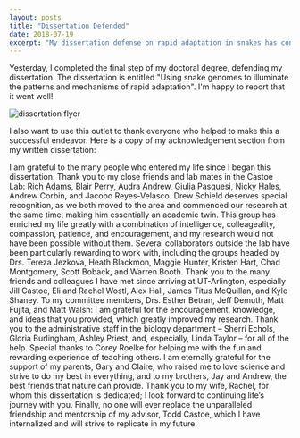 ```yaml
---
layout: posts
title: "Dissertation Defended"
date: 2018-07-19
excerpt: "My dissertation defense on rapid adaptation in snakes has concluded!"
---
```


Yesterday, I completed the final step of my doctoral degree, defending my dissertation. The dissertation is entitled "Using snake genomes to illuminate the patterns and mechanisms of rapid adaptation". I'm happy to report that it went well!

![dissertation flyer](https://github.com/darencard/darencard.github.io/raw/master/assets/images/Disseration_defense_flyer.png "Dissertation Defense Flyer")

I also want to use this outlet to thank everyone who helped to make this a successful endeavor. Here is a copy of my acknowledgement section from my written dissertation:

I am grateful to the many people who entered my life since I began this dissertation. Thank you to my close friends and lab mates in the Castoe Lab: Rich Adams, Blair Perry, Audra Andrew, Giulia Pasquesi, Nicky Hales, Andrew Corbin, and Jacobo Reyes-Velasco. Drew Schield deserves special recognition, as we both moved to the area and commenced our research at the same time, making him essentially an academic twin. This group has enriched my life greatly with a combination of intelligence, colleageality, compassion, patience, and encouragement, and my research would not have been possible without them. Several collaborators outside the lab have been particularly rewarding to work with, including the groups headed by Drs. Tereza Jezkova, Heath Blackmon, Maggie Hunter, Kristen Hart, Chad Montgomery, Scott Boback, and Warren Booth. Thank you to the many friends and colleagues I have met since arriving at UT-Arlington, especially Jill Castoe, Eli and Rachel Wostl, Alex Hall, James Titus McQuillan, and Kyle Shaney. To my committee members, Drs. Esther Betran, Jeff Demuth, Matt Fujita, and Matt Walsh: I am grateful for the encouragement, knowledge, and ideas that you provided, which greatly improved my research. Thank you to the administrative staff in the biology department – Sherri Echols, Gloria Burlingham, Ashley Priest, and, especially, Linda Taylor – for all of the help. Special thanks to Corey Roelke for helping me with the fun and rewarding experience of teaching others. I am eternally grateful for the support of my parents, Gary and Claire, who raised me to love science and strive to do my best in everything, and to my brothers, Jay and Andrew, the best friends that nature can provide. Thank you to my wife, Rachel, for whom this dissertation is dedicated; I look forward to continuing life’s journey with you. Finally, no one will ever replace the unparalleled friendship and mentorship of my advisor, Todd Castoe, which I have internalized and will strive to replicate in my future.
